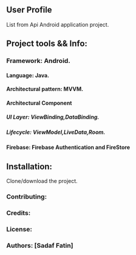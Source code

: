 ## User Profile

List from Api Android application project.


## Project tools && Info: 

### Framework: Android.
#### Language: Java.
#### Architectural pattern: MVVM.
#### Architectural Component 
##### UI Layer: ViewBinding,DataBinding.
##### Lifecycle: ViewModel,LiveData,Room.
#### Firebase: Firebase Authentication and FireStore   

 

## Installation: 
Clone/download the project.




### Contributing: 

### Credits: 

### License: 

### Authors: [Sadaf Fatin]
